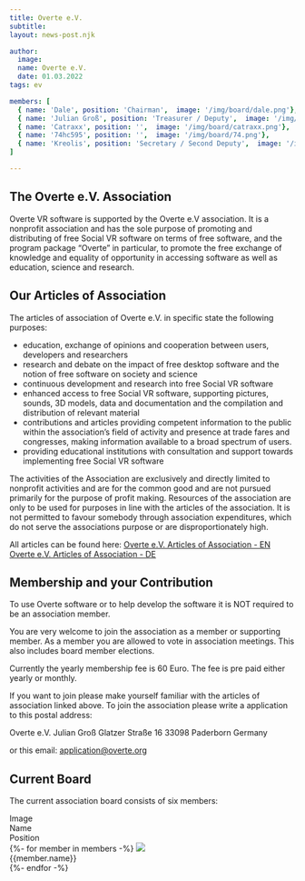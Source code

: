 ```yaml
---
title: Overte e.V.
subtitle: 
layout: news-post.njk

author:
  image: 
  name: Overte e.V.
  date: 01.03.2022
tags: ev

members: [
  { name: 'Dale', position: 'Chairman',  image: '/img/board/dale.png'},
  { name: 'Julian Groß', position: 'Treasurer / Deputy',  image: '/img/board/julian.jpeg'},
  { name: 'Catraxx', position: '',  image: '/img/board/catraxx.png'},
  { name: '74hc595', position: '',  image: '/img/board/74.png'},
  { name: 'Kreolis', position: 'Secretary / Second Deputy',  image: '/img/board/kreolis.jpg'}
]

---
```

## The Overte e.V. Association

Overte VR software is supported by the Overte e.V association. It is a nonprofit association and has the sole purpose of promoting and distributing of free Social VR software on terms of free software, and the program package “Overte” in particular, to promote the free exchange of knowledge and equality of opportunity in accessing software as well as education, science and research.

## Our Articles of Association

The articles of association of Overte e.V. in specific state the following purposes:

- education, exchange of opinions and cooperation between users, developers and researchers
- research and debate on the impact of free desktop software and the notion of free software on society and science
- continuous development and research into free Social VR software
- enhanced access to free Social VR software, supporting pictures, sounds, 3D models, data and documentation and the compilation and distribution of relevant material
- contributions and articles providing competent information to the public within the association’s field of activity and presence at trade fares and congresses, making information available to a broad spectrum of users.
- providing educational institutions with consultation and support towards implementing free Social VR software

The activities of the Association are exclusively and directly limited to nonprofit activities and are for the common good and are not pursued primarily for the purpose of profit making. Resources of the association are only to be used for purposes in line with the articles of the association. It is not permitted to favour somebody through association expenditures, which do not serve the associations purpose or are disproportionately high.

All articles can be found here:
[Overte e.V. Articles of Association - EN](https://buyanvr-organizational-code-draft.readthedocs.io/en/latest/)
[Overte e.V. Articles of Association - DE](https://buyanvr-organizational-code-draft.readthedocs.io/de/latest/)

## Membership and your Contribution
<div class="warning">
To use Overte software or to help develop the software it is NOT required to be an association member.
</div>

You are very welcome to join the association as a member or supporting member. 
As a member you are allowed to vote in association meetings. This also includes board member elections.

Currently the yearly membership fee is 60 Euro. The fee is pre paid either yearly or monthly.

If you want to join please make yourself familiar with the articles of association linked above.
To join the association please write a application to this postal address:

Overte e.V.
Julian Groß
Glatzer Straße 16
33098 Paderborn
Germany

or this email: [application@overte.org](mailto:application@overte.org)
 
## Current Board

The current association board consists of six members:
<div class="member-table">
<div class="member-table--header">Image</div><div class="member-table--header">Name</div><div class="member-table--header">Position</div>
{%- for member in members -%}
<img src="{{member.image | url}}" class="member-table--image"><div class="member-table--name">{{member.name}}</div><div class="member-table--position"></div>
{%- endfor -%}
</div>

